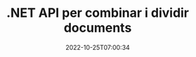 ---
############################# Static ############################
layout: "product"
date: 2022-10-25T07:00:34
draft: false

product: "Merger"
product_tag: "merger"
platform: ".NET"
platform_tag: "net"

############################# Head ############################
head_title: "C# .NET Document Merging API | Combina i divideix PDF Word Excel EPUB"
head_description: "API de fusió de documents C# .NET per combinar, dividir, intercanviar o eliminar pàgines de documents de PDF, Microsoft Word, Excel, presentacions, Visio i formats d'imatge."

############################# Header ############################
title: ".NET API per combinar i dividir documents"
description: "API per combinar, dividir, intercanviar, retallar o eliminar documents, diapositives i diagrames en aplicacions .NET."
button:
    enable: true

############################# SubMenu ############################
submenu:
    enable: true
    
    left:
        img_alt: "GroupDocs.Merger for .NET"
        image: "https://www.groupdocs.cloud/templates/groupdocs/images/product-logos/groupdocs-merger-net.png"
        product: "GroupDocs.Merger"
        platform: ".NET"

    middle:
        button:
            # button loop
            - link: "#overview"
              text: "Visió general"

            # button loop
            - link: "#features"
              text: "Característiques"

            # button loop
            - link: "#support"
              text: "Suport"

            # button loop
            - link: "https://products.groupdocs.app/merger"
              text: "Demostració en directe"

            # button loop
            - link: "https://purchase.groupdocs.com/pricing/merger/net"
              text: "Preus"

    right:
        link_download: "https://downloads.groupdocs.com/merger"
        link_learn: "https://docs.groupdocs.com/merger/net/"
        link_buy: "https://purchase.groupdocs.com"

############################# Overview ############################
overview:
    enable: true
    content: |
      GroupDocs.Merger per a .NET, us ajuda a desenvolupar ràpidament aplicacions empresarials de primer nivell en C#, ASP.NET i altres tecnologies .NET. Només unes poques línies de codi permetran que les vostres aplicacions .NET combinen, dividiran, reorganitzin, intercanviin, retallar i eliminar una sola pàgina o una col·lecció de pàgines de documents, diapositives, imatges o diagrames. Realitzeu aquestes operacions en fitxers segurs configurant o eliminant la protecció amb contrasenya dels formats de fitxer coneguts i desconeguts.  

      Mitjançant l'ús de GroupDocs.Merger per a .NET, podeu realitzar la fusió; divisió i altres operacions relacionades en documents únics, així com en un lot de documents. Uniu fitxers amb programació de tots els formats populars, com ara Microsoft Word, Excel, PowerPoint, Visio, OpenDocument, PDF, XPS, TXT, CSV, eBook i formats de fitxers d'imatge.
    tabs:
      enable: true
      
      ## TAB ONE ##
      tab_one:
        description: |
          A continuació es mostra una visió general de GroupDocs.Merger per a .NET:
      
        left:
          enable: true
          icon: "fab fa-html5"
          title: "Operacions documentals"
          content: |
            * Canvia l'ordre de les pàgines
            * Elimina o elimina pàgines
            * Dividir o trencar el document
            * Canvieu o remeneu dues pàgines qualsevol
            * Retalla una o diverses pàgines
            * Uniu diversos documents
        
        right:
          enable: true
          icon: "fab fa-html5"
          title: "Operacions de seguretat"
          content: |
            * Configurar la seguretat dels documents
            * Comproveu l'estat de seguretat dels documents
            * Estableix la contrasenya del document
            * Actualitzar la contrasenya del document
            * Elimina la contrasenya del document
      
      ## TAB TWO ##
      tab_two:
        description: |
          GroupDocs.Merger per a .NET admet la fusió dels següents [formats de fitxer de document](https://docs.groupdocs.com/merger/net/supported-document-formats/):

        left:
          enable: true
          table:
            # table loop
            - title: "Microsoft Office"
              content: |
                * **Paraula:** DOC, DOCX, DOCM, DOT, DOTX, DOTM, RTF, TXT
                * **Excel:** XLS, XLSX, XLSM, XLSB, XLTM, XLT, XLTM, XLTX, XLAM, SXC, SpreadsheetML
                * **PowerPoint:** PPT, PPTX, PPS, PPSX, PPSM, POT, POTM, POTX, PPTM
                * **OneNote:** ONE

        right:
          enable: true
          table:
            # table loop
            - title: "OpenDocument i altres formats"
              content: |
                * **Formats OpenDocument**: ODT, OTT, ODP, OTP, ODS
                * **Disposició fixa**: PDF, XPS
                * **Imatges**: BMP, PNG, TIFF
                * **Web**: HTML, MHT, MHTML
                * **Text**: TXT, CSV, TSV
                * **LaTex**: TEX
                * **Llibre electrònic**: EPUB

      ## TAB THREE ##
      tab_three:
        description: |
          GroupDocs.Merger per a .NET admet els següents sistemes operatius, marcs i gestors de paquets:
        
        left:
          enable: true
          table:
            # table loop
            - icon: "fab fa-windows"
              title: "Sistemes operatius"
              content: |
                * Escriptori de Windows
                * Windows Server
                * Windows Azure
                * Linux

            # table loop
            - icon: "fas fa-code"
              title: "Marcs suportats"
              content: |
                * .NET Framework 2.0 o superior
                * Mono Framework 1.2 o superior
                * .NET Standard 2.0
                * .NET Core 2.0

        right:
          enable: true
          table:
            # table loop
            - icon: "fas fa-box"
              title: "Gestor de paquets"
              content: |
                * NuGet

            # table loop
            - icon: "fas fa-tools"
              title: "Entorns de desenvolupament"
              content: |
                * Microsoft Visual Studio
                * Xamarin.Android
                * Xamarin.IOS
                * Xamarin.Mac
                * Monodesenvolupament

############################# Features ############################
features:
    enable: true
    title: "Funcions de GroupDocs.Merger per a .NET"

    feature:
      # feature loop
      - icon: "fas fa-copy"
        content: "Combina i combina diverses pàgines, diapositives i diagrames en un sol document"
       
      # feature loop
      - icon: "fas fa-eye"
        content: "Dividiu i dividiu documents grans en diversos fitxers més petits"

      # feature loop
      - icon: "fas fa-bolt"
        content: "Reorganitza, barreja i reorganitza pàgines, diapositives o diagrames"
      
      # feature loop
      - icon: "fas fa-file-powerpoint"
        content: "Canvia i intercanvia dues pàgines, diapositives o diagrames entre si dins d'un document"

      # feature loop
      - icon: "fas fa-code"
        content: "Retalla el document eliminant pàgines, diapositives o diagrames específics"

      # feature loop
      - icon: "fas fa-cloud"
        content: "Elimineu pàgines, diapositives o diagrames individuals o col·leccions"

      # feature loop
      - icon: "fas fa-remove-format"
        content: "Uneix un gran nombre de documents per lots"

      # feature loop
      - icon: "fas fa-comment-slash"
        content: "Comproveu mitjançant programació si un document està protegit amb contrasenya"

      # feature loop
      - icon: "fas fa-location-arrow"
        content: "Establir, restablir i eliminar la contrasenya de formats de document coneguts i desconeguts"

      # feature loop
      - icon: "fas fa-border-all"
        content: "Obteniu la llista de formats de fitxer admesos: Format de fitxer de registre de text dividit i uniu (ERR)."

      # feature loop
      - icon: "fas fa-wrench"
        content: "Gira les pàgines i canvia l'orientació de la pàgina dels formats coneguts i desconeguts"

      # feature loop
      - icon: "fas fa-columns"
        content: "Combina diversos fitxers de diferents formats a DOC, DOCX i XPS"

      # feature loop
      - icon: "fas fa-file-word"
        content: "Divisió de fitxers de text grans per números de línia"

      # feature loop
      - icon: "fas fa-envelope"
        content: "Obtenir representacions d'imatges de pàgines de documents i formats de família de diagrames"

      # feature loop
      - icon: "fas fa-print"
        content: "Uniu imatges amb color de fons per a l'espai d'imatge negre buit"

      # feature loop
      - icon: "fas fa-file-archive"
        content: "Combina diferents tipus de documents (DOC, XLS, PPT, etc.) en un sol fitxer PDF"

      # feature loop
      - icon: "fas fa-lock"
        content: "Importeu fàcilment objectes OLE als tipus de fitxers de Microsoft Word, Excel, Presentation i OpenDocument"

      # feature loop
      - icon: "fas fa-file-code"
        content: "Afegiu altres documents a la pàgina del diagrama mitjançant objectes OLE"

    more_feature:
      # more_feature_loop
      - title: "Elimina les pàgines desitjades dels documents"
        content: |
          L'API GroupDocs.Merger per a .NET us ajuda a suprimir pàgines no desitjades del vostre document.
      
      # more_feature_loop
      - title: "Apliqueu la transformació a la sortida renderitzada"
        content: "Podeu realitzar diverses transformacions al document de sortida representat mitjançant l'API de GroupDocs.Merger per a .NET. Aquestes opcions de transformació us permeten controlar la manera com presenteu la sortida renderitzada per a la visualització. Les transformacions disponibles són l'opció de rotació de la pàgina, l'opció de reordenació de la pàgina i l'aplicació de filigrana de text."

      # more_feature_loop
      - title: "Comproveu la contrasenya del format de document desconegut"
        content: "L'API GroupDocs.Merger per a .NET us permet comprovar la contrasenya d'un document del qual no es coneix el format."

############################# Support ############################
support:
    enable: true

############################# Solutions ############################
solutions:
    enable: true
    title: "GroupDocs.Merger ofereix API de fusió de documents per a altres entorns de desenvolupament populars"

    solution:
        # solution loop
        - img_alt: "GroupDocs.Merger per a Java"
          image: "https://www.groupdocs.cloud/templates/groupdocs/images/product-logos/groupdocs-merger-java.png"
          product: "GroupDocs.Merger"
          platform: "Java"
          link: "/merger/java/"

############################# Back to top ###############################
back_to_top:
  enable: true
---